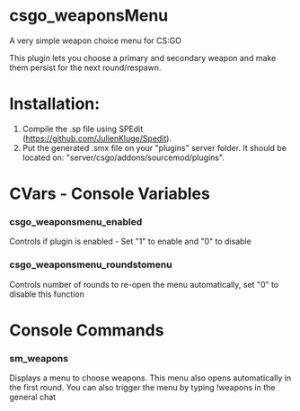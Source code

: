# csgo_weaponsMenu
A very simple weapon choice menu for CS:GO

This plugin lets you choose a primary and secondary weapon and make them persist for the next round/respawn.


# Installation:

1. Compile the .sp file using SPEdit (https://github.com/JulienKluge/Spedit).
2. Put the generated .smx file on your "plugins" server folder. It should be located on: "server/csgo/addons/sourcemod/plugins".

# CVars - Console Variables

### csgo_weaponsmenu_enabled

 Controls if plugin is enabled - Set "1" to enable and "0" to disable
 
### csgo_weaponsmenu_roundstomenu

Controls number of rounds to re-open the menu automatically, set "0" to disable this function
 
# Console Commands

### sm_weapons

Displays a menu to choose weapons. This menu also opens automatically in the first round. You can also trigger the menu by typing !weapons in the general chat
